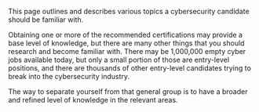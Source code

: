 This page outlines and describes various topics a cybersecurity candidate should be familiar with.   

Obtaining one or more of the recommended certifications may provide a base level of knowledge, but there are many other things that you should research and become familiar with. There may be 1,000,000 empty cyber jobs available today, but only a small portion of those are entry-level positions, and there are thousands of other entry-level candidates trying to break into the cybersecurity industry.   

The way to separate yourself from that general group is to have a broader and refined level of knowledge in the relevant areas. 
